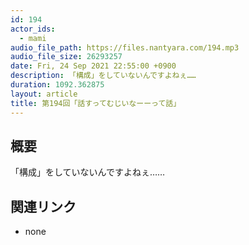 ```yaml
---
id: 194
actor_ids:
  - mami
audio_file_path: https://files.nantyara.com/194.mp3
audio_file_size: 26293257
date: Fri, 24 Sep 2021 22:55:00 +0900
description: 「構成」をしていないんですよねぇ……
duration: 1092.362875
layout: article
title: 第194回「話すってむじいなーーって話」
---
```

## 概要

「構成」をしていないんですよねぇ……

## 関連リンク

* none
